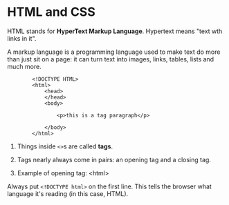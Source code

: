 # HTML and CSS

HTML stands for **HyperText Markup Language**. Hypertext means "text wth links in it".

A markup language is a programming language used to make text do more than just sit on a page: it can turn text into  images, links, tables, lists and much more.


            

            
            <!DOCTYPE HTML>            
            <html>
                <head>
                </head>
                <body>

                    <p>this is a tag paragraph</p>

                </body>
            </html>







1. Things inside `<>`s are called **tags**.
2. Tags nearly always come in pairs: an opening tag and a closing tag.

3. Example of opening tag: &lt;html&gt;


Always put `<!DOCTYPE html>` on the first line. This tells the browser what language it's reading \(in this case, HTML\).

